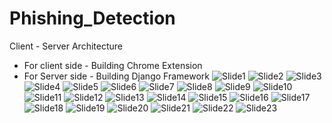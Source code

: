 # Phishing_Detection
Client - Server Architecture
* For client side - Building Chrome Extension
* For Server side - Building Django Framework
![Slide1](https://github.com/nitharshanv/phishing-detection-with-browser-plugin/assets/115967810/93fc8bbb-9155-4e1d-b0ed-d43cd94167ed)
![Slide2](https://github.com/nitharshanv/phishing-detection-with-browser-plugin/assets/115967810/c18ef3ee-2cc5-4a7d-a8e5-8d1bbd35379d)
![Slide3](https://github.com/nitharshanv/phishing-detection-with-browser-plugin/assets/115967810/dbed447f-7e6f-4ca5-8376-dea50dd7188a)
![Slide4](https://github.com/nitharshanv/phishing-detection-with-browser-plugin/assets/115967810/77e8a17c-25d5-491f-930d-f3eb6672a7cb)
![Slide5](https://github.com/nitharshanv/phishing-detection-with-browser-plugin/assets/115967810/2a9b57a4-41ed-49ea-adc3-fae1f647f8cd)
![Slide6](https://github.com/nitharshanv/phishing-detection-with-browser-plugin/assets/115967810/fe536d85-07bc-4796-8189-3789e5132c50)
![Slide7](https://github.com/nitharshanv/phishing-detection-with-browser-plugin/assets/115967810/a24e2165-b05b-4940-bfaa-c3a0cea38e91)
![Slide8](https://github.com/nitharshanv/phishing-detection-with-browser-plugin/assets/115967810/32e86373-a90d-4281-bc7a-1fefe849c18b)
![Slide9](https://github.com/nitharshanv/phishing-detection-with-browser-plugin/assets/115967810/288827cc-1f44-4473-a70a-9841009fad0a)
![Slide10](https://github.com/nitharshanv/phishing-detection-with-browser-plugin/assets/115967810/e95f4f32-c9d4-49d0-81a2-1e75f531d606)
![Slide11](https://github.com/nitharshanv/phishing-detection-with-browser-plugin/assets/115967810/0c9ce5fa-4888-45a8-89b0-b679da2946f2)
![Slide12](https://github.com/nitharshanv/phishing-detection-with-browser-plugin/assets/115967810/c208a600-a3e1-47c9-aa32-85ecb3dc47b0)
![Slide13](https://github.com/nitharshanv/phishing-detection-with-browser-plugin/assets/115967810/1179faf7-72fd-4d4e-a15c-6740a90a61a0)
![Slide14](https://github.com/nitharshanv/phishing-detection-with-browser-plugin/assets/115967810/9d0ecbe8-b338-4306-be40-137a8db280c7)
![Slide15](https://github.com/nitharshanv/phishing-detection-with-browser-plugin/assets/115967810/85678813-f622-4531-8120-72900e816ef1)
![Slide16](https://github.com/nitharshanv/phishing-detection-with-browser-plugin/assets/115967810/fb8340b1-9370-45a2-8d7f-80cc2f1845e7)
![Slide17](https://github.com/nitharshanv/phishing-detection-with-browser-plugin/assets/115967810/0f5134cd-9ac7-41e3-9243-e74a95685de7)
![Slide18](https://github.com/nitharshanv/phishing-detection-with-browser-plugin/assets/115967810/278e9e12-e110-4417-a3a9-deac518dea76)
![Slide19](https://github.com/nitharshanv/phishing-detection-with-browser-plugin/assets/115967810/a58cdcc7-6555-451e-bf30-58fe7e7e28ba)
![Slide20](https://github.com/nitharshanv/phishing-detection-with-browser-plugin/assets/115967810/0bf788f5-5b66-4a76-b06d-aa85f66c4e44)
![Slide21](https://github.com/nitharshanv/phishing-detection-with-browser-plugin/assets/115967810/2a2fbe63-6f84-4d23-960d-9a46c4143f07)
![Slide22](https://github.com/nitharshanv/phishing-detection-with-browser-plugin/assets/115967810/785e2dd7-662a-433f-a6be-e8b912cf21fd)
![Slide23](https://github.com/nitharshanv/phishing-detection-with-browser-plugin/assets/115967810/83c34a81-05a1-4249-b900-f68cac0740a3)


